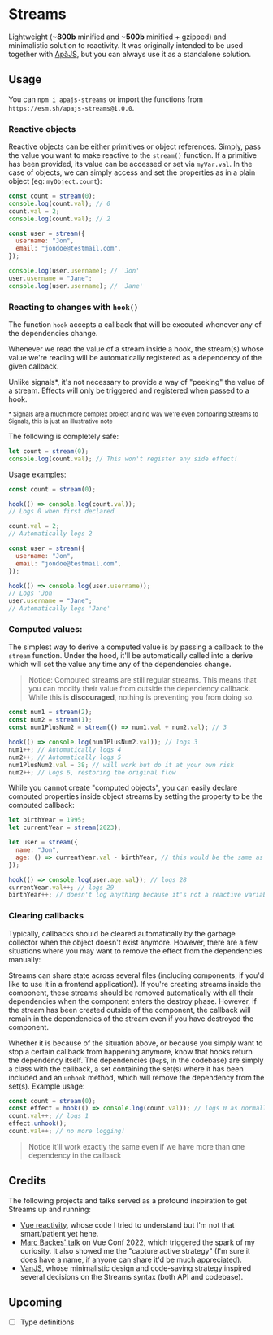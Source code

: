 # Streams

Lightweight (**~800b** minified and **~500b** minified + gzipped) and minimalistic solution to reactivity. It was originally intended to be used together with [ApăJS](https://github.com/alpalma95/apajs), but you can always use it as a standalone solution.

## Usage

You can `npm i apajs-streams` or import the functions from `https://esm.sh/apajs-streams@1.0.0`.

### Reactive objects

Reactive objects can be either primitives or object references. Simply, pass the value you want to make reactive to the `stream()` function.
If a primitive has been provided, its value can be accessed or set via `myVar.val`. In the case of objects, we can simply access and set the properties as in a plain object (eg: `myObject.count`):

```javascript
const count = stream(0);
console.log(count.val); // 0
count.val = 2;
console.log(count.val); // 2

const user = stream({
  username: "Jon",
  email: "jondoe@testmail.com",
});

console.log(user.username); // 'Jon'
user.username = "Jane";
console.log(user.username); // 'Jane'
```

### Reacting to changes with `hook()`

The function `hook` accepts a callback that will be executed whenever any of the dependencies change.

Whenever we read the value of a stream inside a hook, the stream(s) whose value we're reading will be automatically registered as a dependency of the given callback.

Unlike signals\*, it's not necessary to provide a way of "peeking" the value of a stream. Effects will only be triggered and registered when passed to a hook.

<sub>\* Signals are a much more complex project and no way we're even comparing Streams to Signals, this is just an illustrative note</sub>

The following is completely safe:

```javascript
let count = stream(0);
console.log(count.val); // This won't register any side effect!
```

Usage examples:

```javascript
const count = stream(0);

hook(() => console.log(count.val));
// Logs 0 when first declared

count.val = 2;
// Automatically logs 2

const user = stream({
  username: "Jon",
  email: "jondoe@testmail.com",
});

hook(() => console.log(user.username));
// Logs 'Jon'
user.username = "Jane";
// Automatically logs 'Jane'
```

### Computed values:

The simplest way to derive a computed value is by passing a callback to the `stream` function. Under the hood, it'll be automatically called into a derive which will set the value any time any of the dependencies change.

> Notice: Computed streams are still regular streams. This means that you can modify their value from outside the dependency callback. While this is **discouraged**, nothing is preventing you from doing so.

```javascript
const num1 = stream(2);
const num2 = stream(1);
const num1PlusNum2 = stream(() => num1.val + num2.val); // 3

hook(() => console.log(num1PlusNum2.val)); // logs 3
num1++; // Automatically logs 4
num2++; // Automatically logs 5
num1PlusNum2.val = 38; // will work but do it at your own risk
num2++; // Logs 6, restoring the original flow
```

While you cannot create "computed objects", you can easily declare computed properties inside object streams by setting the property to be the computed callback:

```javascript
let birthYear = 1995;
let currentYear = stream(2023);

let user = stream({
  name: "Jon",
  age: () => currentYear.val - birthYear, // this would be the same as age: stream(() => currentYear.val - birthYear)
});

hook(() => console.log(user.age.val)); // logs 28
currentYear.val++; // logs 29
birthYear++; // doesn't log anything because it's not a reactive variable
```

### Clearing callbacks

Typically, callbacks should be cleared automatically by the garbage collector when the object doesn't exist anymore. However, there are a few situations where you may want to remove the effect from the dependencies manually:

Streams can share state across several files (including components, if you'd like to use it in a frontend application!). If you're creating streams inside the component, these streams should be removed automatically with all their dependencies when the component enters the destroy phase. However, if the stream has been created outside of the component, the callback will remain in the dependencies of the stream even if you have destroyed the component.

Whether it is because of the situation above, or because you simply want to stop a certain callback from happening anymore, know that hooks return the dependency itself. The dependencies (`Dep`s, in the codebase) are simply a class with the callback, a set containing the set(s) where it has been included and an `unhook` method, which will remove the dependency from the set(s). Example usage:

```javascript
const count = stream(0);
const effect = hook(() => console.log(count.val)); // logs 0 as normally
count.val++; // logs 1
effect.unhook();
count.val++; // no more logging!
```

> Notice it'll work exactly the same even if we have more than one dependency in the callback

## Credits

The following projects and talks served as a profound inspiration to get Streams up and running:

- [Vue reactivity](https://github.com/vuejs/core/tree/main/packages/reactivity), whose code I tried to understand but I'm not that smart/patient yet hehe.
- [Marc Backes' talk](https://www.youtube.com/watch?v=zZ99CTme5yM&ab_channel=VueGermany) on Vue Conf 2022, which triggered the spark of my curiosity. It also showed me the "capture active strategy" (I'm sure it does have a name, if anyone can share it'd be much appreciated).
- [VanJS](https://github.com/vanjs-org/van), whose minimalistic design and code-saving strategy inspired several decisions on the Streams syntax (both API and codebase).

## Upcoming

- [ ] Type definitions
